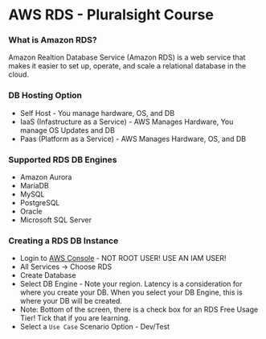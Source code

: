 # AWS RDS - Pluralsight Course

### What is Amazon RDS?

Amazon Realtion Database Service (Amazon RDS) is a web service that makes it easier to set up, operate, and scale a relational database in the cloud.

### DB Hosting Option

- Self Host - You manage hardware, OS, and DB
- IaaS (Infastructure as a Service) - AWS Manages Hardware, You manage OS Updates and DB
- Paas (Platform as a Service) - AWS Manages Hardware, OS, and DB

### Supported RDS DB Engines 

- Amazon Aurora
- MariaDB
- MySQL
- PostgreSQL
- Oracle
- Microsoft SQL Server

### Creating a RDS DB Instance

- Login to [AWS Console](https://aws.amazon.com/console/) - NOT ROOT USER! USE AN IAM USER!
- All Services -> Choose RDS
- Create Database
- Select DB Engine - Note your region. Latency is a consideration for where you create your DB. When you select your DB Engine, this is where your DB will be created.
- Note: Bottom of the screen, there is a check box for an RDS Free Usage Tier! Tick that if you are learning.
- Select a `Use Case` Scenario Option - Dev/Test
